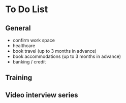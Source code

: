 # To Do List

## General 
- confirm work space
- healthcare
- book travel (up to 3 months in advance)
- book accommodations (up to 3 months in advance)
- banking / credit

## Training




## Video interview series
